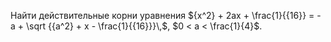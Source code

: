 Найти действительные корни уравнения 
${x^2} + 2ax + \frac{1}{{16}} =  - a + \sqrt {{a^2} + x - \frac{1}{{16}}}\,$, $0 < a < \frac{1}{4}$.
